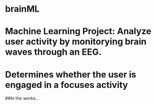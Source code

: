 # brainML

# Machine Learning Project: Analyze user activity by monitorying brain waves through an EEG.
# Determines whether the user is engaged in a focuses activity

##In the works...
